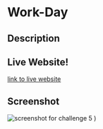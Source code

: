 # Work-Day

## Description


## Live Website!

[link to live website]()


## Screenshot 
![screenshot for challenge 5](!https://user-images.githubusercontent.com/110427818/191783488-345a1616-8225-4c7e-b614-45e53a083e27.png)
)


